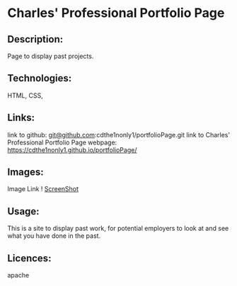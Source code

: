 <!DOCTYPE md>

# Charles' Professional Portfolio Page

## Description:

Page to display past projects.

## Technologies:

HTML, CSS,

## Links:

link to github: git@github.com:cdthe1nonly1/portfolioPage.git
link to Charles' Professional Portfolio Page webpage: https://cdthe1nonly1.github.io/portfolioPage/

## Images:

Image Link ! [ScreenShot](./assets/images/Screenshot.png)

## Usage:

This is a site to display past work, for potential employers to look at and see what you have done in the past.

## Licences:

apache
